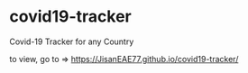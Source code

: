 # covid19-tracker
Covid-19 Tracker for any Country

to view, go to => https://JisanEAE77.github.io/covid19-tracker/
